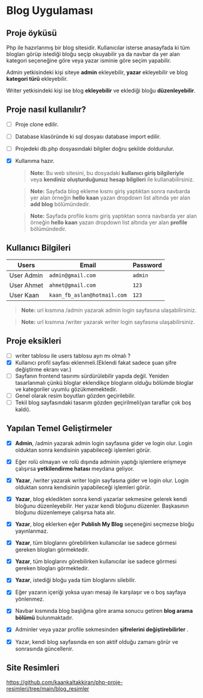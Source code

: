 # Blog Uygulaması
 ## Proje  öyküsü
 Php ile hazırlanmış bir blog sitesidir. Kullanıcılar isterse anasayfada ki tüm blogları görüp istediği bloğu seçip okuyabilir ya da navbar da yer alan kategori seçeneğine göre veya yazar isminie göre seçim yapabilir.

Admin yetkisindeki kişi siteye **admin** ekleyebilir, **yazar** ekleyebilir ve blog **kategori türü** ekleyebilir.

Writer yetkisindeki kişi ise blog **ekleyebilir** ve eklediği bloğu **düzenleyebilir**.

 ## Proje nasıl kullanılır?
- [ ] Proje clone edilir.
- [ ] Database klasöründe ki sql dosyası database import edilir.
- [ ] Projedeki db.php dosyasındaki bilgiler doğru şekilde doldurulur.
- [X] Kullanıma hazır.
      
   > **Note:**  Bu web sitesini, bu dosyadaki **kullanıcı giriş bilgileriyle**  veya **kendiniz oluşturduğunuz hesap bilgileri**  ile kullanabilirsiniz.
   
   > **Note:**  Sayfada blog ekleme kısmı  giriş yaptıktan sonra navbarda yer alan  örneğin **hello kaan**  yazan dropdown list altında yer alan **add blog** bölümündedir.

   > **Note:**  Sayfada profile  kısmı  giriş yaptıktan sonra navbarda yer alan  örneğin **hello kaan**  yazan dropdown list altında yer alan **profile** bölümündedir.

 ## Kullanıcı Bilgileri
 

| Users               |Email                          |Password                         |
|----------------|-------------------------------|-----------------------------|
|User Admin|         `admin@gmail.com`              |`admin`          |
|User Ahmet          |`ahmet@gmail.com`            |`123`           |
|User Kaan          |`kaan_fb_aslan@hotmail.com`  |`123`

 > **Note:** url kısmına /admin yazarak admin login sayfasına ulaşabilirsiniz.

  > **Note:** url kısmına /writer yazarak writer login sayfasına ulaşabilirsiniz.

 ## Proje eksikleri
-  [ ] writer tablosu ile users tablosu ayrı mı olmalı ?
 - [X] Kullanıcı profil sayfası eklenmeli.(Eklendi fakat sadece şuan şifre değiştirme ekranı var.)
 - [ ] Sayfanın frontend tasırımı sürdürülebilir yapıda değil. Yeniden tasarlanmalı çünkü bloglar eklendikçe blogların olduğu bölümde bloglar ve kategoriler uyumlu gözükmemektedir.
 - [ ] Genel olarak resim boyutları gözden geçirilebilir.
 - [ ] Tekil blog sayfasındaki tasarım gözden geçirilmeli(yan taraflar çok boş kaldı).

 ## Yapılan Temel Geliştirmeler
 - [X] **Admin**, /admin yazarak admin login sayfasına gider ve login olur. Login olduktan sonra kendisinin yapabileceği işlemleri görür.
 - [X] Eğer rolü olmayan ve rolü dışında adminin yaptığı işlemlere erişmeye çalışırsa **yetkilendirme hatası**  meydana geliyor.
 - [X] **Yazar**, /writer yazarak writer login sayfasına gider ve login olur. Login olduktan sonra kendisinin yapabileceği işlemleri görür.
 - [X] **Yazar**, blog ekledikten sonra kendi yazarlar sekmesine gelerek kendi bloğunu düzenleyebilir. Her yazar kendi bloğunu düzenler. Başkasının bloğunu düzenlemeye çalışırsa hata alır.
 - [X] **Yazar**, blog eklerken eğer **Publish My Blog** seçeneğini seçmezse bloğu yayınlanmaz.
 - [X] **Yazar**, tüm bloglarını görebilirken kullanıcılar ise sadece görmesi gereken blogları görmektedir.
 - [X] **Yazar**, tüm bloglarını görebilirken kullanıcılar ise sadece görmesi gereken blogları görmektedir.
 - [X] **Yazar**, istediği bloğu yada tüm bloglarını silebilir.
 - [X] Eğer yazarın içeriği yoksa uyarı mesajı ile karşılaşır ve o boş sayfaya yönlenmez.
 - [X] Navbar kısmında blog başlığına göre arama sonucu getiren **blog arama bölümü**  bulunmaktadır.
 - [X] Adminler veya yazar profile sekmesinden **şifrelerini değiştirebilirler** .
 - [X] Yazar, kendi blog sayfasında en son aktif olduğu zamanı görür ve sonrasında güncellenir.




      
## Site Resimleri
https://github.com/kaankaltakkiran/php-proje-resimleri/tree/main/blog_resimler
